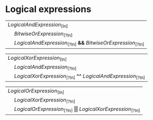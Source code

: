 # Logical expressions

<table>
    <tr>
        <td colspan="2"><i>LogicalAndExpression</i><sub>[In]</sub></td>
    </tr>
    <tr>
        <td>&nbsp;</td><td><i>BitwiseOrExpression</i><sub>[?In]</sub></td>
    </tr>
    <tr>
        <td>&nbsp;</td><td><i>LogicalAndExpression</i><sub>[?In]</sub> <b>&amp;&amp;</b> <i>BitwiseOrExpression</i><sub>[?In]</sub></td>
    </tr>
</table>

<table>
    <tr>
        <td colspan="2"><i>LogicalXorExpression</i><sub>[In]</sub></td>
    </tr>
    <tr>
        <td>&nbsp;</td><td><i>LogicalAndExpression</i><sub>[?In]</sub></td>
    </tr>
    <tr>
        <td>&nbsp;</td><td><i>LogicalXorExpression</i><sub>[?In]</sub> <b>^^</b> <i>LogicalAndExpression</i><sub>[?In]</sub></td>
    </tr>
</table>

<table>
    <tr>
        <td colspan="2"><i>LogicalOrExpression</i><sub>[In]</sub></td>
    </tr>
    <tr>
        <td>&nbsp;</td><td><i>LogicalXorExpression</i><sub>[?In]</sub></td>
    </tr>
    <tr>
        <td>&nbsp;</td><td><i>LogicalOrExpression</i><sub>[?In]</sub> <b>||</b> <i>LogicalXorExpression</i><sub>[?In]</sub></td>
    </tr>
</table>